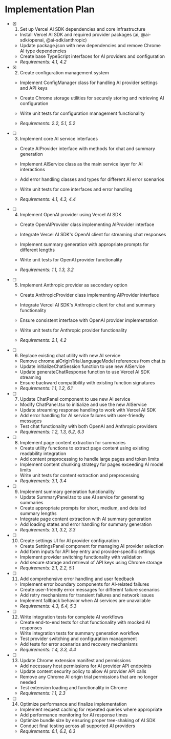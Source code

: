 # Implementation Plan

- [x] 1. Set up Vercel AI SDK dependencies and core infrastructure





  - Install Vercel AI SDK and required provider packages (ai, @ai-sdk/openai, @ai-sdk/anthropic)
  - Update package.json with new dependencies and remove Chrome AI type dependencies
  - Create base TypeScript interfaces for AI providers and configuration
  - _Requirements: 4.1, 4.2_

- [x] 2. Create configuration management system



  - Implement ConfigManager class for handling AI provider settings and API keys
  - Create Chrome storage utilities for securely storing and retrieving AI configuration
  - Write unit tests for configuration management functionality








  - _Requirements: 2.2, 5.1, 5.2_







- [ ] 3. Implement core AI service interfaces
  - Create AIProvider interface with methods for chat and summary generation

  - Implement AIService class as the main service layer for AI interactions



  - Add error handling classes and types for different AI error scenarios
  - Write unit tests for core interfaces and error handling
  - _Requirements: 4.1, 4.3, 4.4_



- [ ] 4. Implement OpenAI provider using Vercel AI SDK



  - Create OpenAIProvider class implementing AIProvider interface



  - Integrate Vercel AI SDK's OpenAI client for streaming chat responses
  - Implement summary generation with appropriate prompts for different lengths
  - Write unit tests for OpenAI provider functionality





  - _Requirements: 1.1, 1.3, 3.2_

- [ ] 5. Implement Anthropic provider as secondary option
  - Create AnthropicProvider class implementing AIProvider interface
  - Integrate Vercel AI SDK's Anthropic client for chat and summary functionality





  - Ensure consistent interface with OpenAI provider implementation
  - Write unit tests for Anthropic provider functionality
  - _Requirements: 2.1, 4.2_

- [ ] 6. Replace existing chat utility with new AI service
  - Remove chrome.aiOriginTrial.languageModel references from chat.ts
  - Update initializeChatSession function to use new AIService
  - Update generateChatResponse function to use Vercel AI SDK streaming
  - Ensure backward compatibility with existing function signatures
  - _Requirements: 1.1, 1.2, 6.1_




- [ ] 7. Update ChatPanel component to use new AI service
  - Modify ChatPanel.tsx to initialize and use the new AIService
  - Update streaming response handling to work with Vercel AI SDK
  - Add error handling for AI service failures with user-friendly messages
  - Test chat functionality with both OpenAI and Anthropic providers
  - _Requirements: 1.2, 1.3, 6.2, 6.3_

- [ ] 8. Implement page content extraction for summaries
  - Create utility functions to extract page content using existing readability integration
  - Add content preprocessing to handle large pages and token limits
  - Implement content chunking strategy for pages exceeding AI model limits
  - Write unit tests for content extraction and preprocessing
  - _Requirements: 3.1, 3.4_

- [ ] 9. Implement summary generation functionality
  - Update SummaryPanel.tsx to use AI service for generating summaries
  - Create appropriate prompts for short, medium, and detailed summary lengths
  - Integrate page content extraction with AI summary generation
  - Add loading states and error handling for summary generation
  - _Requirements: 3.1, 3.2, 3.3_

- [ ] 10. Create settings UI for AI provider configuration
  - Create SettingsPanel component for managing AI provider selection
  - Add form inputs for API key entry and provider-specific settings
  - Implement provider switching functionality with validation
  - Add secure storage and retrieval of API keys using Chrome storage
  - _Requirements: 2.1, 2.2, 5.1_

- [ ] 11. Add comprehensive error handling and user feedback
  - Implement error boundary components for AI-related failures
  - Create user-friendly error messages for different failure scenarios
  - Add retry mechanisms for transient failures and network issues
  - Implement fallback behavior when AI services are unavailable
  - _Requirements: 4.3, 6.4, 5.3_

- [ ] 12. Write integration tests for complete AI workflows
  - Create end-to-end tests for chat functionality with mocked AI responses
  - Write integration tests for summary generation workflow
  - Test provider switching and configuration management
  - Add tests for error scenarios and recovery mechanisms
  - _Requirements: 1.4, 3.3, 4.4_

- [ ] 13. Update Chrome extension manifest and permissions
  - Add necessary host permissions for AI provider API endpoints
  - Update content security policy to allow AI provider API calls
  - Remove any Chrome AI origin trial permissions that are no longer needed
  - Test extension loading and functionality in Chrome
  - _Requirements: 1.1, 2.3_

- [ ] 14. Optimize performance and finalize implementation
  - Implement request caching for repeated queries where appropriate
  - Add performance monitoring for AI response times
  - Optimize bundle size by ensuring proper tree-shaking of AI SDK
  - Conduct final testing across all supported AI providers
  - _Requirements: 6.1, 6.2, 6.3_